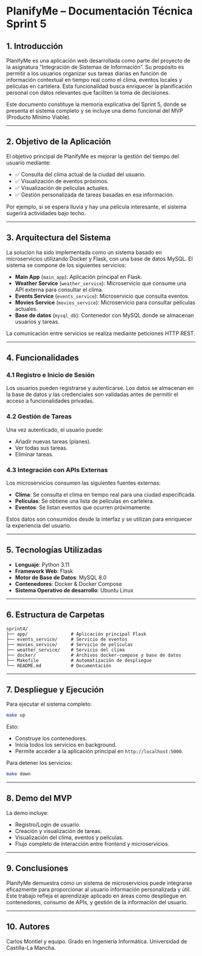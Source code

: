 # PlanifyMe – Documentación Técnica Sprint 5

## 1. Introducción

PlanifyMe es una aplicación web desarrollada como parte del proyecto de la asignatura “Integración de Sistemas de Información”. Su propósito es permitir a los usuarios organizar sus tareas diarias en función de información contextual en tiempo real como el clima, eventos locales y películas en cartelera. Esta funcionalidad busca enriquecer la planificación personal con datos relevantes que faciliten la toma de decisiones.

Este documento constituye la memoria explicativa del Sprint 5, donde se presenta el sistema completo y se incluye una demo funcional del MVP (Producto Mínimo Viable).

---

## 2. Objetivo de la Aplicación

El objetivo principal de PlanifyMe es mejorar la gestión del tiempo del usuario mediante:

- ✅ Consulta del clima actual de la ciudad del usuario.
- ✅ Visualización de eventos próximos.
- ✅ Visualización de películas actuales.
- ✅ Gestión personalizada de tareas basadas en esa información.

Por ejemplo, si se espera lluvia y hay una película interesante, el sistema sugerirá actividades bajo techo.

---

## 3. Arquitectura del Sistema

La solución ha sido implementada como un sistema basado en microservicios utilizando Docker y Flask, con una base de datos MySQL. El sistema se compone de los siguientes servicios:

- **Main App** (`main_app`): Aplicación principal en Flask.
- **Weather Service** (`weather_service`): Microservicio que consume una API externa para consultar el clima.
- **Events Service** (`events_service`): Microservicio que consulta eventos.
- **Movies Service** (`movies_service`): Microservicio para consultar películas actuales.
- **Base de datos** (`mysql_db`): Contenedor con MySQL donde se almacenan usuarios y tareas.

La comunicación entre servicios se realiza mediante peticiones HTTP REST.

---

## 4. Funcionalidades

### 4.1 Registro e Inicio de Sesión

Los usuarios pueden registrarse y autenticarse. Los datos se almacenan en la base de datos y las credenciales son validadas antes de permitir el acceso a funcionalidades privadas.

### 4.2 Gestión de Tareas

Una vez autenticado, el usuario puede:

- Añadir nuevas tareas (planes).
- Ver todas sus tareas.
- Eliminar tareas.

### 4.3 Integración con APIs Externas

Los microservicios consumen las siguientes fuentes externas:

- **Clima**: Se consulta el clima en tiempo real para una ciudad especificada.
- **Películas**: Se obtiene una lista de películas en cartelera.
- **Eventos**: Se listan eventos que ocurren próximamente.

Estos datos son consumidos desde la interfaz y se utilizan para enriquecer la experiencia del usuario.

---

## 5. Tecnologías Utilizadas

- **Lenguaje**: Python 3.11
- **Framework Web**: Flask
- **Motor de Base de Datos**: MySQL 8.0
- **Contenedores**: Docker & Docker Compose
- **Sistema Operativo de desarrollo**: Ubuntu Linux

---

## 6. Estructura de Carpetas

```
sprint4/
├── app/                # Aplicación principal Flask
├── events_service/     # Servicio de eventos
├── movies_service/     # Servicio de películas
├── weather_service/    # Servicio del clima
├── docker/             # Archivos docker-compose y base de datos
├── Makefile            # Automatización de despliegue
└── README.md           # Documentación
```

---

## 7. Despliegue y Ejecución

Para ejecutar el sistema completo:

```bash
make up
```

Esto:
- Construye los contenedores.
- Inicia todos los servicios en background.
- Permite acceder a la aplicación principal en `http://localhost:5000`.

Para detener los servicios:

```bash
make down
```

---

## 8. Demo del MVP

La demo incluye:

- Registro/Login de usuario.
- Creación y visualización de tareas.
- Visualización del clima, eventos y películas.
- Flujo completo de interacción entre frontend y microservicios.

---

## 9. Conclusiones

PlanifyMe demuestra cómo un sistema de microservicios puede integrarse eficazmente para proporcionar al usuario información personalizada y útil. Este trabajo refleja el aprendizaje aplicado en áreas como despliegue en contenedores, consumo de APIs, y gestión de la información del usuario.

---

## 10. Autores

Carlos Montiel y equipo. Grado en Ingeniería Informática.
Universidad de Castilla-La Mancha.